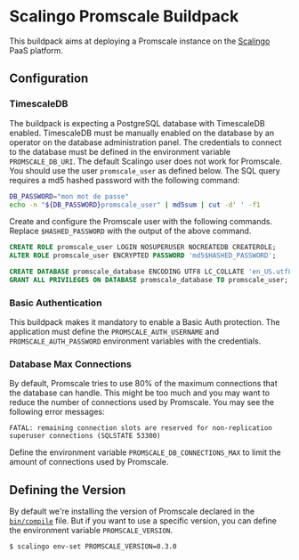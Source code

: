 # Scalingo Promscale Buildpack

This buildpack aims at deploying a Promscale instance on the [Scalingo](https://scalingo.com/) PaaS platform.

## Configuration

### TimescaleDB

The buildpack is expecting a PostgreSQL database with TimescaleDB enabled. TimescaleDB must be manually enabled on the database by an operator on the database administration panel. The credentials to connect to the database must be defined in the environment variable `PROMSCALE_DB_URI`. The default Scalingo user does not work for Promscale. You should use the user `promscale_user` as defined below. The SQL query requires a md5 hashed password with the following command:

```bash
DB_PASSWORD="mon mot de passe"
echo -n "${DB_PASSWORD}promscale_user" | md5sum | cut -d' ' -f1
```

Create and configure the Promscale user with the following commands. Replace `$HASHED_PASSWORD` with the output of the above command.

```sql
CREATE ROLE promscale_user LOGIN NOSUPERUSER NOCREATEDB CREATEROLE;
ALTER ROLE promscale_user ENCRYPTED PASSWORD 'md5$HASHED_PASSWORD';

CREATE DATABASE promscale_database ENCODING UTF8 LC_COLLATE 'en_US.utf8' LC_CTYPE 'en_US.utf8' TEMPLATE template0 OWNER promscale_user;
GRANT ALL PRIVILEGES ON DATABASE promscale_database TO promscale_user;
```

### Basic Authentication

This buildpack makes it mandatory to enable a Basic Auth protection. The application must define the `PROMSCALE_AUTH_USERNAME` and `PROMSCALE_AUTH_PASSWORD` environment variables with the credentials.

### Database Max Connections

By default, Promscale tries to use 80% of the maximum connections that the database can handle. This might be too much and you may want to reduce the number of connections used by Promscale. You may see the following error messages:

```text
FATAL: remaining connection slots are reserved for non-replication superuser connections (SQLSTATE 53300)
```

Define the environment variable `PROMSCALE_DB_CONNECTIONS_MAX` to limit the amount of connections used by Promscale.

## Defining the Version

By default we're installing the version of Promscale declared in the [`bin/compile`](https://github.com/Scalingo/promscale-buildpack/blob/master/bin/compile#L16) file. But if you want to use a specific version, you can define the environment variable `PROMSCALE_VERSION`.

```shell
$ scalingo env-set PROMSCALE_VERSION=0.3.0
```
